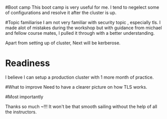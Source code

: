 #Boot camp
This boot camp is very useful for me. I tend to negelect some of configurations and resolve it after the cluster is up. 


#Topic familiarise
I am not very familiar with security topic , especially tls. I made alot of mistakes during the workshop but with guidance from michael and fellow course mates, I pulled it through with a better understanding.

Apart from setting up of cluster, Next will be kerberose.

# Readiness
I believe I can setup a production cluster with 1 more month of practice. 

#What to improve 
Need to have a clearer picture on how TLS works.



#Most importantly

Thanks so much ~!!! 
It won't be that smooth sailing without the help of all the instructors. 
